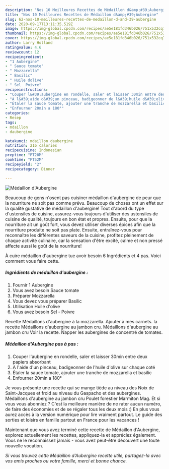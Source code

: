 ```yaml
---
description: "Nos 10 Meilleures Recettes de Médaillon d&amp;#39;Aubergine"
title: "Nos 10 Meilleures Recettes de Médaillon d&amp;#39;Aubergine"
slug: 62-nos-10-meilleures-recettes-de-medaillon-d-and-39-aubergine
date: 2020-09-17T13:11:35.519Z
image: https://img-global.cpcdn.com/recipes/ae5e181fd346b026/751x532cq70/medaillon-daubergine-photo-principale-de-la-recette.jpg
thumbnail: https://img-global.cpcdn.com/recipes/ae5e181fd346b026/751x532cq70/medaillon-daubergine-photo-principale-de-la-recette.jpg
cover: https://img-global.cpcdn.com/recipes/ae5e181fd346b026/751x532cq70/medaillon-daubergine-photo-principale-de-la-recette.jpg
author: Larry Holland
ratingvalue: 4.6
reviewcount: 12
recipeingredient:
- "1 Aubergine"
- " Sauce tomate"
- " Mozzarella"
- " Basilic"
- " Huile dolive"
- " Sel  Poivre"
recipeinstructions:
- "Couper l&#39;aubergine en rondelle, saler et laisser 30min entre deux papiers absorbant"
- "A l&#39;aide d&#39;un pinceau, badigeonner de l&#39;huile d&#39;olive sur chaque coté"
- "Étaler la sauce tomate, ajouter une tranche de mozzarella et basilic"
- "Enfourner 20min a 180°"
categories:
- Resep
tags:
- mdaillon
- daubergine

katakunci: mdaillon daubergine 
nutrition: 216 calories
recipecuisine: Indonesian
preptime: "PT20M"
cooktime: "PT52M"
recipeyield: "2"
recipecategory: Dinner

---
```



![Médaillon d&#39;Aubergine](https://img-global.cpcdn.com/recipes/ae5e181fd346b026/751x532cq70/medaillon-daubergine-photo-principale-de-la-recette.jpg)

Beaucoup de gens n'osent pas cuisiner médaillon d&#39;aubergine de peur que la nourriture ne soit pas comme prévu. Beaucoup de choses ont un effet sur la qualité gustative de médaillon d&#39;aubergine! Tout d'abord du type d'ustensiles de cuisine, assurez-vous toujours d'utiliser des ustensiles de cuisine de qualité, toujours en bon état et propres. Ensuite, pour que la nourriture ait un goût fort, vous devez utiliser diverses épices afin que la nourriture produite ne soit pas plate. Ensuite, entraînez-vous pour reconnaître les différentes saveurs de la cuisine, profitez pleinement de chaque activité culinaire, car la sensation d'être excité, calme et non pressé affecte aussi le goût de la nourriture!

<!--inarticleads1-->

À cuire médaillon d&#39;aubergine tue avoir besoin 6 Ingrédients et 4 pas. Voici comment vous faire cette.

##### Ingrédients de médaillon d&#39;aubergine :

1. Fournir 1 Aubergine
1. Vous avez besoin  Sauce tomate
1. Préparer  Mozzarella
1. Vous devez vous préparer  Basilic
1. Utilisation  Huile d&#39;olive
1. Vous avez besoin  Sel - Poivre


Recette Médaillons d&#39;aubergine à la mozzarella. Ajouter à mes carnets. la recette Médaillons d&#39;aubergine au jambon cru. Médaillons d&#39;aubergine au jambon cru Voir la recette. Napper les aubergines de concentré de tomates. 

<!--inarticleads2-->

##### Médaillon d&#39;Aubergine pas à pas :

1. Couper l&#39;aubergine en rondelle, saler et laisser 30min entre deux papiers absorbant
1. A l&#39;aide d&#39;un pinceau, badigeonner de l&#39;huile d&#39;olive sur chaque coté
1. Étaler la sauce tomate, ajouter une tranche de mozzarella et basilic
1. Enfourner 20min a 180°


Je vous présente une recette qui se mange tiède au niveau des Noix de Saint-Jacques et froid au niveau du Gaspacho et des aubergines. Médaillons d&#39;aubergine au jambon cru Poulet forestier Marmiton Mag. Et si vous vous abonniez ? C&#39;est la meilleure manière de ne rater aucun numéro, de faire des économies et de se régaler tous les deux mois :) En plus vous aurez accès à la version numérique pour lire vraiment partout. Le guide des sorties et loisirs en famille partout en France pour les vacances ! 

<!--inarticleads1-->

<p>
Maintenant que vous avez terminé cette recette de Médaillon d&#39;Aubergine, explorez actuellement les recettes, appliquez-la et appréciez également. Vous ne le reconnaissez jamais - vous avez peut-être découvert une toute nouvelle vocation.
</p>

<p>
<i>Si vous trouvez cette Médaillon d&#39;Aubergine recette utile, partagez-la avec vos amis proches ou votre famille, merci et bonne chance.</i>
</p>

